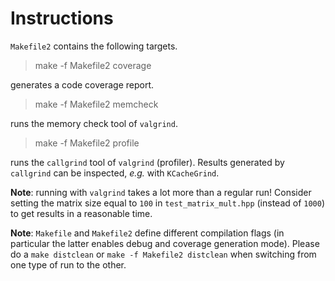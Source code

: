 # Instructions

`Makefile2` contains the following targets.

> make -f Makefile2 coverage

generates a code coverage report.

> make -f Makefile2 memcheck

runs the memory check tool of `valgrind`.

> make -f Makefile2 profile

runs the `callgrind` tool of `valgrind` (profiler).
Results generated by `callgrind` can be inspected, *e.g.* with `KCacheGrind`.

**Note**: running with `valgrind` takes a lot more than a regular run!
Consider setting the matrix size equal to `100` in `test_matrix_mult.hpp` (instead of `1000`) to get results in a reasonable time.

**Note**: `Makefile` and `Makefile2` define different compilation flags (in particular the latter enables debug and coverage generation mode).
Please do a `make distclean` or `make -f Makefile2 distclean` when switching from one type of run to the other.
